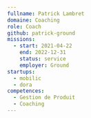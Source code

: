 ```yaml
---
fullname: Patrick Lambret
domaine: Coaching
role: Coach
github: patrick-ground
missions:
  - start: 2021-04-22
    end: 2022-12-31
    status: service
    employer: Ground
startups:
  - mobilic
  - dora
competences:
  - Gestion de Produit
  - Coaching
---
```

